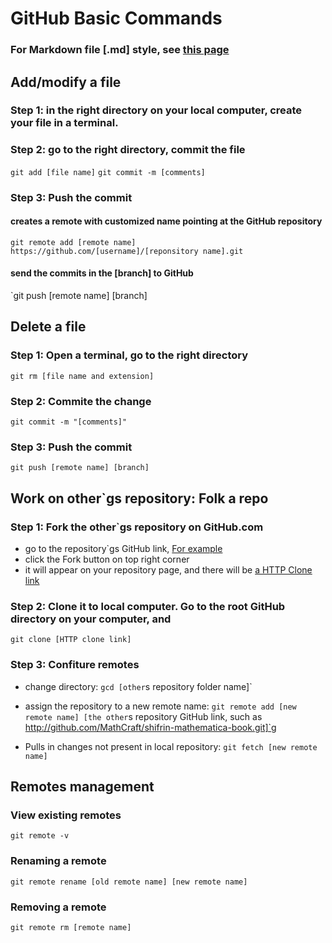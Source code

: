 GitHub Basic Commands
====

### For Markdown file [.md] style, see [this page](http://support.iawriter.com/help/kb/general-questions/markdown-syntax-reference-guide)

## Add/modify a file

### Step 1: in the right directory on your local computer, create your file in a terminal.

### Step 2: go to the right directory, commit the file

`git add [file name]`
`git commit -m [comments]`

### Step 3: Push the commit

#### creates a remote with customized name pointing at the GitHub repository

`git remote add [remote name] https://github.com/[username]/[reponsitory name].git`

#### send the commits in the [branch] to GitHub

`git push [remote name] [branch]

## Delete a file

### Step 1: Open a terminal, go to the right directory 

`git rm [file name and extension]`

### Step 2: Commite the change

`git commit -m "[comments]"`

### Step 3: Push the commit

`git push [remote name] [branch]`

## Work on other`gs repository: Folk a repo

### Step 1: Fork the other`gs repository on GitHub.com 

* go to the repository`gs GitHub link, [For example](https://github.com/MathCraft/shifrin-mathematica-book)
* click the Fork button on top right corner
* it will appear on your repository page, and there will be [a HTTP Clone link](https://github.com/mathcraftdlou/shifrin-mathematica-book)

### Step 2: Clone it to local computer. Go to the root GitHub directory on your computer, and

`git clone [HTTP clone link]`

### Step 3: Confiture remotes

* change directory: 
`gcd [other`s repository folder name]`

* assign the repository to a new remote name:
`git remote add [new remote name] [the other`s repository GitHub link, such as 
 http://github.com/MathCraft/shifrin-mathematica-book.git]`g

* Pulls in changes not present in local repository:
`git fetch [new remote name]`

## Remotes management

### View existing remotes
`git remote -v`

### Renaming a remote
`git remote rename [old remote name] [new remote name]`

### Removing a remote
`git remote rm [remote name]`



 

